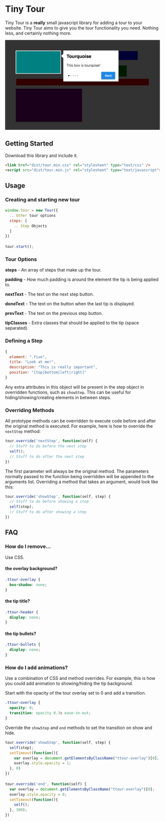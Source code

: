 # Tiny Tour
Tiny Tour is a __really__ small javascript library for adding a tour to your website. Tiny Tour
aims to give you the tour functionality you need. Nothing less, and certainly nothing more.

![alt Basic tutorial](screenshots/full_page.png)

## Getting Started
Download this library and include it.

```html
<link href="dist/tour.min.css" rel="stylesheet" type="text/css" />
<script src="dist/tour.min.js" rel="stylesheet" type="text/javascript"></script>
```

## Usage

### Creating and starting new tour
```javascript
window.tour = new Tour({
  .. Other tour options
  steps: [
    .. Step Objects
  ]
})

tour.start();
```

### Tour Options

__steps__ - An array of steps that make up the tour.

__padding__ - How much padding is around the element the tip is being
applied to.

__nextText__ - The text on the next step button.

__doneText__ - The text on the button when the last tip is displayed.

__prevText__ - The text on the previous step button.

__tipClasses__ - Extra classes that should be applied to the tip (space separated).


### Defining a Step
```javascript
{
  element: ".five",
  title: "Look at me!",
  description: "This is really important",
  position: "[top|bottom|left|right]"
}
```
Any extra attributes in this object will be present in the step object in overridden functions,
such as `showStep`. This can be useful for hiding/showing/creating elements in between steps.

### Overriding Methods

All prototype methods can be overridden to execute code before and after the original method
is executed.  For example, here is how to override the `nextStep` method:

```javascript
tour.override('nextStep', function(self) {
  // Stuff to do before the next step
  self();
  // Stuff to do after the next step
})
```

The first parameter will always be the original method. The parameters normally passed to the
function being overridden will be appended to the arguments list. Overriding a method that takes
an argument, would look like this:

```javascript
tour.override('showStep', function(self, step) {
  // Stuff to do before showing a step
  self(step);
  // Stuff to do after showing a step
})
```

## FAQ

### How do I remove...
Use CSS.

#### the overlay background?
```css
.ttour-overlay {
  box-shadow: none;
}
```

#### the tip title?
```css
.ttour-header {
  display: none;
}
```

#### the tip bullets?
```css
.ttour-bullets {
  display: none;
}
```

### How do I add animations?
Use a combination of CSS and method overrides. For example, this is how
you could add animation to showing/hiding the tip background.

Start with the opacity of the tour overlay set to 0 and add a transition.

```css
.ttour-overlay {
  opacity: 0;
  transition: opacity 0.3s ease-in-out;
}
```

Override the `showStep` and `end` methods to set the transition on show
and hide.

```javascript
tour.override('showStep', function(self, step) {
  self(step);
  setTimeout(function(){
    var overlay = document.getElementsByClassName("ttour-overlay")[0];
    overlay.style.opacity = 1;
  }, 0)
})

tour.override('end', function(self) {
  var overlay = document.getElementsByClassName("ttour-overlay")[0];
  overlay.style.opacity = 0;
  setTimeout(function(){
    self();
  }, 300);
})
```
